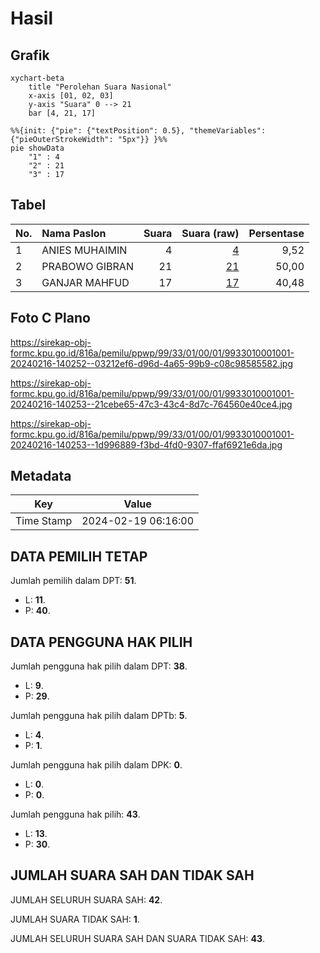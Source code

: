 # Hasil

## Grafik

```mermaid
xychart-beta
    title "Perolehan Suara Nasional"
    x-axis [01, 02, 03]
    y-axis "Suara" 0 --> 21
    bar [4, 21, 17]
```

```mermaid
%%{init: {"pie": {"textPosition": 0.5}, "themeVariables": {"pieOuterStrokeWidth": "5px"}} }%%
pie showData
    "1" : 4
    "2" : 21
    "3" : 17
```

## Tabel

| No. | Nama Paslon    | Suara | Suara (raw) | Persentase |
|:--- |:-------------- | -----:| -----------:| ----------:|
| 1   | ANIES MUHAIMIN | 4     | [4][p-1]    | 9,52       |
| 2   | PRABOWO GIBRAN | 21    | [21][p-2]   | 50,00      |
| 3   | GANJAR MAHFUD  | 17    | [17][p-3]   | 40,48      |


[p-1]: https://github.com/gigit-pemilu/pemilu-2024/blob/main/pilpres/hitung-suara/sub/99-luar-negeri/sub/33-dar-es-salaam-tanzania/sub/01-dar-es-salaam-tanzania/sub/0001-dar-es-salaam-tanzania/sub/001-pos-001/sub/paslon-1.txt
[p-2]: https://github.com/gigit-pemilu/pemilu-2024/blob/main/pilpres/hitung-suara/sub/99-luar-negeri/sub/33-dar-es-salaam-tanzania/sub/01-dar-es-salaam-tanzania/sub/0001-dar-es-salaam-tanzania/sub/001-pos-001/sub/paslon-2.txt
[p-3]: https://github.com/gigit-pemilu/pemilu-2024/blob/main/pilpres/hitung-suara/sub/99-luar-negeri/sub/33-dar-es-salaam-tanzania/sub/01-dar-es-salaam-tanzania/sub/0001-dar-es-salaam-tanzania/sub/001-pos-001/sub/paslon-3.txt

## Foto C Plano

https://sirekap-obj-formc.kpu.go.id/816a/pemilu/ppwp/99/33/01/00/01/9933010001001-20240216-140252--03212ef6-d96d-4a65-99b9-c08c98585582.jpg

https://sirekap-obj-formc.kpu.go.id/816a/pemilu/ppwp/99/33/01/00/01/9933010001001-20240216-140253--21cebe65-47c3-43c4-8d7c-764560e40ce4.jpg

https://sirekap-obj-formc.kpu.go.id/816a/pemilu/ppwp/99/33/01/00/01/9933010001001-20240216-140253--1d996889-f3bd-4fd0-9307-ffaf6921e6da.jpg


## Metadata

| Key        | Value               |
| ---------- | ------------------- |
| Time Stamp | 2024-02-19 06:16:00 |


## DATA PEMILIH TETAP

Jumlah pemilih dalam DPT: **51**.
 * L: **11**.
 * P: **40**.

## DATA PENGGUNA HAK PILIH

Jumlah pengguna hak pilih dalam DPT: **38**.
 * L: **9**.
 * P: **29**.

Jumlah pengguna hak pilih dalam DPTb: **5**.
 * L: **4**.
 * P: **1**.

Jumlah pengguna hak pilih dalam DPK: **0**.
 * L: **0**.
 * P: **0**.

Jumlah pengguna hak pilih: **43**.
 * L: **13**.
 * P: **30**.

## JUMLAH SUARA SAH DAN TIDAK SAH

JUMLAH SELURUH SUARA SAH: **42**.

JUMLAH SUARA TIDAK SAH: **1**.

JUMLAH SELURUH SUARA SAH DAN SUARA TIDAK SAH: **43**.



